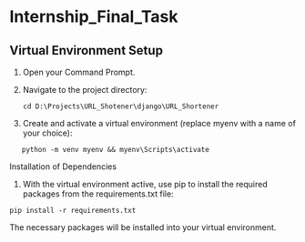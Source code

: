 # Internship_Final_Task

## Virtual Environment Setup

1. Open your Command Prompt.

2. Navigate to the project directory:

   ```shell
   cd D:\Projects\URL_Shotener\django\URL_Shortener
1. Create and activate a virtual environment (replace myenv with a name of your choice):

```shell
   python -m venv myenv && myenv\Scripts\activate
```
Installation of Dependencies
1. With the virtual environment active, use pip to install the required packages from the requirements.txt file:
```shell
pip install -r requirements.txt
```
The necessary packages will be installed into your virtual environment.
